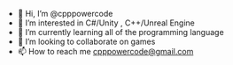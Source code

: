 - 👋 Hi, I’m @cpppowercode
- 👀 I’m interested in C#/Unity , C++/Unreal Engine
- 🌱 I’m currently learning all of the programming language
- 💞️ I’m looking to collaborate on games
- 📫 How to reach me cpppowercode@gmail.com

<!---
cpppowercode/cpppowercode is a ✨ special ✨ repository because its `README.md` (this file) appears on your GitHub profile.
You can click the Preview link to take a look at your changes.
--->
